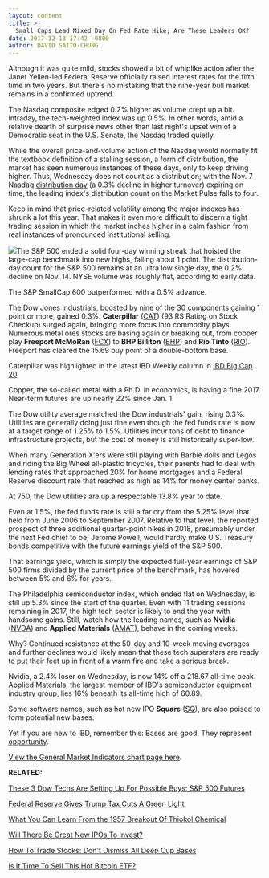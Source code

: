 ```yaml
---
layout: content
title: >-
  Small Caps Lead Mixed Day On Fed Rate Hike; Are These Leaders OK?
date: 2017-12-13 17:42 -0800
author: DAVID SAITO-CHUNG
---
```






Although it was quite mild, stocks showed a bit of whiplike action after the Janet Yellen-led Federal Reserve officially raised interest rates for the fifth time in two years. But there's no mistaking that the nine-year bull market remains in a confirmed uptrend.




 The Nasdaq composite edged 0.2% higher as volume crept up a bit. Intraday, the tech-weighted index was up 0.5%. In other words, amid a relative dearth of surprise news other than last night's upset win of a Democratic seat in the U.S. Senate, the Nasdaq traded quietly.


While the overall price-and-volume action of the Nasdaq would normally fit the textbook definition of a stalling session, a form of distribution, the market has seen numerous instances of these days, only to keep driving higher. Thus, Wednesday does not count as a distribution; with the Nov. 7 Nasdaq [distribution day](http://www.investors.com/ibd-university/market-timing/market-tops/) (a 0.3% decline in higher turnover) expiring on time, the leading index's distribution count on the Market Pulse falls to four.


Keep in mind that price-related volatility among the major indexes has shrunk a lot this year. That makes it even more difficult to discern a tight trading session in which the market inches higher in a calm fashion from real instances of pronounced institutional selling.


![](https://www.investors.com/wp-content/uploads/2017/12/MP121317-237x300.png)The S&P 500 ended a solid four-day winning streak that hoisted the large-cap benchmark into new highs, falling about 1 point. The distribution-day count for the S&P 500 remains at an ultra low single day, the 0.2% decline on Nov. 14. NYSE volume was roughly flat, according to early data.


The S&P SmallCap 600 outperformed with a 0.5% advance.


The Dow Jones industrials, boosted by nine of the 30 components gaining 1 point or more, gained 0.3%. **Caterpillar** ([CAT](https://research.investors.com/quote.aspx?symbol=CAT)) (93 RS Rating on Stock Checkup) surged again, bringing more focus into commodity plays. Numerous metal ores stocks are basing again or breaking out, from copper play **Freeport McMoRan** ([FCX](https://research.investors.com/quote.aspx?symbol=FCX)) to **BHP Billiton** ([BHP](https://research.investors.com/quote.aspx?symbol=BHP)) and **Rio Tinto** ([RIO](https://research.investors.com/quote.aspx?symbol=RIO)). Freeport has cleared the 15.69 buy point of a double-bottom base.



Caterpillar was highlighted in the latest IBD Weekly column in [IBD Big Cap 20](https://research.investors.com/stock-lists/big-cap-20/).


Copper, the so-called metal with a Ph.D. in economics, is having a fine 2017. Near-term futures are up nearly 22% since Jan. 1.


The Dow utility average matched the Dow industrials' gain, rising 0.3%. Utilities are generally doing just fine even though the fed funds rate is now at a target range of 1.25% to 1.5%. Utilities incur tons of debt to finance infrastructure projects, but the cost of money is still historically super-low.


When many Generation X'ers were still playing with Barbie dolls and Legos and riding the Big Wheel all-plastic tricycles, their parents had to deal with lending rates that approached 20% for home mortgages and a Federal Reserve discount rate that reached as high as 14% for money center banks.


At 750, the Dow utilities are up a respectable 13.8% year to date.


Even at 1.5%, the fed funds rate is still a far cry from the 5.25% level that held from June 2006 to September 2007. Relative to that level, the reported prospect of three additional quarter-point hikes in 2018, presumably under the next Fed chief to be, Jerome Powell, would hardly make U.S. Treasury bonds competitive with the future earnings yield of the S&P 500.


That earnings yield, which is simply the expected full-year earnings of S&P 500 firms divided by the current price of the benchmark, has hovered between 5% and 6% for years.



The Philadelphia semiconductor index, which ended flat on Wednesday, is still up 5.3% since the start of the quarter. Even with 11 trading sessions remaining in 2017, the high tech sector is likely to end the year with handsome gains. Still, watch how the leading names, such as **Nvidia** ([NVDA](https://research.investors.com/quote.aspx?symbol=NVDA)) and **Applied Materials** ([AMAT](https://research.investors.com/quote.aspx?symbol=AMAT)), behave in the coming weeks.


Why? Continued resistance at the 50-day and 10-week moving averages and further declines would likely mean that these tech superstars are ready to put their feet up in front of a warm fire and take a serious break.


Nvidia, a 2.4% loser on Wednesday, is now 14% off a 218.67 all-time peak. Applied Materials, the largest member of IBD's semiconductor equipment industry group, lies 16% beneath its all-time high of 60.89.


Some software names, such as hot new IPO **Square** ([SQ](https://research.investors.com/quote.aspx?symbol=SQ)), are also poised to form potential new bases.


Yet if you are new to IBD, remember this: Bases are good. They represent [opportunity](https://www.investors.com/how-to-invest/investors-corner/chart-reading-basics-how-a-buy-point-marks-a-time-of-opportunity/).


[View the General Market Indicators chart page here](https://www.investors.com/wp-content/uploads/2017/12/IBD1312153600GMI.pdf).


**RELATED:**


[These 3 Dow Techs Are Setting Up For Possible Buys: S&P 500 Futures](https://www.investors.com/market-trend/stock-market-today/these-3-dow-techs-are-setting-up-for-possible-buys-sp-500-futures/)


[Federal Reserve Gives Trump Tax Cuts A Green Light](https://www.investors.com/news/economy/federal-reserve-hikes-key-rate-signals-3-more-in-2018/)


[What You Can Learn From the 1957 Breakout Of Thiokol Chemical](https://www.investors.com/how-to-invest/investors-corner/how-to-trade-stocks-breakout-thiokol-chemical/)


[Will There Be Great New IPOs To Invest?](https://www.investors.com/news/top-ipo-stock-gems-which-new-stocks-next-google/)


[How To Trade Stocks: Don't Dismiss All Deep Cup Bases](https://www.investors.com/how-to-invest/investors-corner/investing-basics-dont-dismiss-all-deep-cup-with-handle-bases/)


[Is It Time To Sell This Hot Bitcoin ETF?](https://www.investors.com/market-trend/stock-market-today/apple-up-this-bank-breaks-out-take-some-profits-in-this-bitcoin-etf/)





